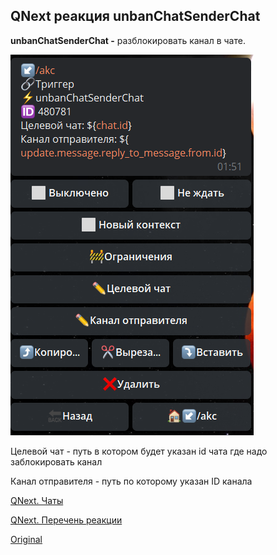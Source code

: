 ## QNext реакция unbanChatSenderChat

**unbanChatSenderChat -** разблокировать канал в чате.


![](./1.png)



Целевой чат - путь в котором будет указан id чата где надо заблокировать канал

Канал отправителя - путь по которому указан ID канала



[QNext. Чаты](/docs-test/ph/admin/chat-about)

[QNext. Перечень реакции](/docs-test/ph/reactions)




  
[Original](https://telegra.ph/QNext-admin-reaction-unbanChatSenderChat-01-05)